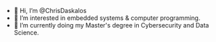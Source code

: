 - 👋 Hi, I’m @ChrisDaskalos
- 👀 I’m interested in embedded systems & computer programming.
- 🌱 I’m currently doing my Master's degree in Cybersecurity and Data Science.

